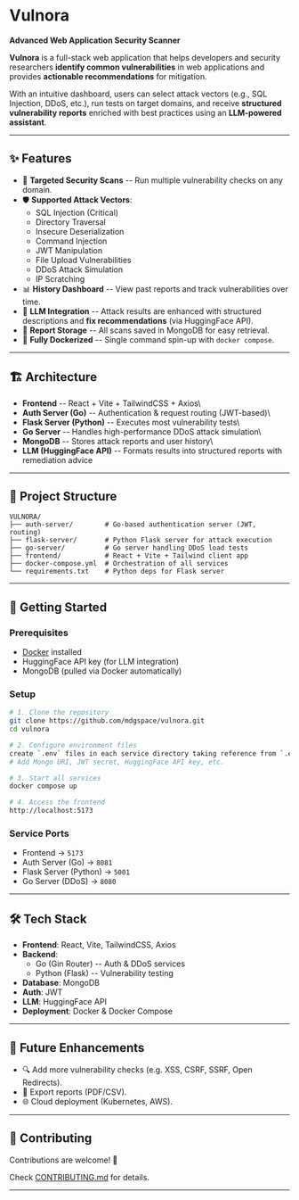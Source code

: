 # Vulnora

**Advanced Web Application Security Scanner**

**Vulnora** is a full-stack web application that helps developers and
security researchers **identify common vulnerabilities** in web
applications and provides **actionable recommendations** for mitigation.

With an intuitive dashboard, users can select attack vectors (e.g., SQL
Injection, DDoS, etc.), run tests on target domains, and
receive **structured vulnerability reports** enriched with best
practices using an **LLM-powered assistant**.

------------------------------------------------------------------------

## ✨ Features

-   🎯 **Targeted Security Scans** -- Run multiple vulnerability checks
    on any domain.
-   🛡️ **Supported Attack Vectors**:
    -   SQL Injection (Critical)
    -   Directory Traversal
    -   Insecure Deserialization
    -   Command Injection
    -   JWT Manipulation
    -   File Upload Vulnerabilities
    -   DDoS Attack Simulation
    -   IP Scratching
-   📊 **History Dashboard** -- View past reports and track
    vulnerabilities over time.
-   🤖 **LLM Integration** -- Attack results are enhanced with
    structured descriptions and **fix recommendations** (via HuggingFace
    API).
-   📂 **Report Storage** -- All scans saved in MongoDB for easy
    retrieval.
-   🐳 **Fully Dockerized** -- Single command spin-up with
    `docker compose`.

------------------------------------------------------------------------

## 🏗️ Architecture

-   **Frontend** -- React + Vite + TailwindCSS + Axios\
-   **Auth Server (Go)** -- Authentication & request routing
    (JWT-based)\
-   **Flask Server (Python)** -- Executes most vulnerability tests\
-   **Go Server** -- Handles high-performance DDoS attack simulation\
-   **MongoDB** -- Stores attack reports and user history\
-   **LLM (HuggingFace API)** -- Formats results into structured reports
    with remediation advice

------------------------------------------------------------------------

## 📂 Project Structure

    VULNORA/
    ├── auth-server/        # Go-based authentication server (JWT, routing)
    ├── flask-server/       # Python Flask server for attack execution
    ├── go-server/          # Go server handling DDoS load tests
    ├── frontend/           # React + Vite + Tailwind client app
    ├── docker-compose.yml  # Orchestration of all services
    └── requirements.txt    # Python deps for Flask server

------------------------------------------------------------------------

## 🚀 Getting Started

### Prerequisites

-   [Docker](https://docs.docker.com/get-docker/) installed
-   HuggingFace API key (for LLM integration)
-   MongoDB (pulled via Docker automatically)

### Setup

``` bash
# 1. Clone the repository
git clone https://github.com/mdgspace/vulnora.git
cd vulnora

# 2. Configure environment files
create `.env` files in each service directory taking reference from `.env.sample` files
# Add Mongo URI, JWT secret, HuggingFace API key, etc.

# 3. Start all services
docker compose up

# 4. Access the frontend
http://localhost:5173
```

### Service Ports

-   Frontend → `5173`
-   Auth Server (Go) → `8081`
-   Flask Server (Python) → `5001`
-   Go Server (DDoS) → `8080`

------------------------------------------------------------------------

## 🛠️ Tech Stack

-   **Frontend**: React, Vite, TailwindCSS, Axios
-   **Backend**:
    -   Go (Gin Router) -- Auth & DDoS services
    -   Python (Flask) -- Vulnerability testing
-   **Database**: MongoDB
-   **Auth**: JWT
-   **LLM**: HuggingFace API
-   **Deployment**: Docker & Docker Compose

------------------------------------------------------------------------

## 🧩 Future Enhancements

-   🔍 Add more vulnerability checks (e.g. XSS, CSRF, SSRF, Open Redirects).
-   📑 Export reports (PDF/CSV).
-   🌐 Cloud deployment (Kubernetes, AWS).

------------------------------------------------------------------------

## 🤝 Contributing

Contributions are welcome! 🎉

Check [CONTRIBUTING.md](CONTRIBUTING) for details.

------------------------------------------------------------------------
